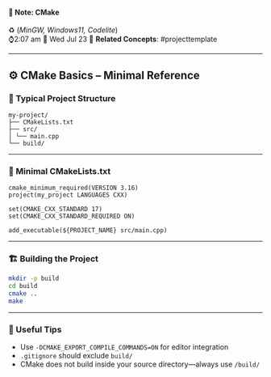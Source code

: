 #### 📝 Note: CMake 
 ♻️ (*MinGW, Windows11, Codelite*)   
 ⌚2:07 am  📆 Wed Jul 23
 🔗 **Related Concepts**: #projecttemplate
___
## ⚙️ CMake Basics – Minimal Reference


### 📂 Typical Project Structure


```title:tree
my-project/  
├── CMakeLists.txt  
├── src/  
│ └── main.cpp  
└── build/
```


---
### 📝 Minimal CMakeLists.txt


```title:FileContents
cmake_minimum_required(VERSION 3.16)
project(my_project LANGUAGES CXX)

set(CMAKE_CXX_STANDARD 17)
set(CMAKE_CXX_STANDARD_REQUIRED ON)

add_executable(${PROJECT_NAME} src/main.cpp)
```


---
### 🏗️ Building the Project


```bash
mkdir -p build
cd build
cmake ..
make
```


---
### 🧠 Useful Tips
- Use `-DCMAKE_EXPORT_COMPILE_COMMANDS=ON` for editor integration
- `.gitignore` should exclude `build/`
- CMake does not build inside your source directory—always use `/build/`